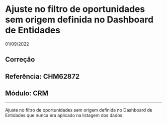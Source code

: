 # Ajuste no filtro de oportunidades sem origem definida no Dashboard de Entidades
01/09/2022
## Correção
## Referência: CHM62872
## Módulo: CRM
***

Ajuste no filtro de oportunidades sem origem definida no Dashboard de Entidades que nunca era aplicado na listagem dos dados.